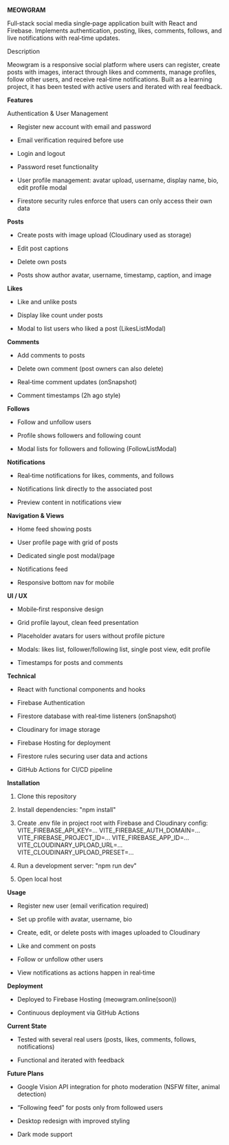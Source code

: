 **MEOWGRAM**


Full‑stack social media single‑page application built with React and Firebase. Implements authentication, posting, likes, comments, follows, and live notifications with real‑time updates.

Description


Meowgram is a responsive social platform where users can register, create posts with images, interact through likes and comments, manage profiles, follow other users, and receive real‑time notifications. Built as a learning project, it has been tested with active users and iterated with real feedback.

**Features**

Authentication & User Management

- Register new account with email and password

- Email verification required before use

- Login and logout

- Password reset functionality

- User profile management: avatar upload, username, display name, bio, edit profile modal

- Firestore security rules enforce that users can only access their own data

**Posts**

- Create posts with image upload (Cloudinary used as storage)

- Edit post captions

- Delete own posts

- Posts show author avatar, username, timestamp, caption, and image

**Likes**

- Like and unlike posts

- Display like count under posts

- Modal to list users who liked a post (LikesListModal)

**Comments**

- Add comments to posts

- Delete own comment (post owners can also delete)

- Real‑time comment updates (onSnapshot)

- Comment timestamps (2h ago style)

**Follows**

- Follow and unfollow users

- Profile shows followers and following count

- Modal lists for followers and following (FollowListModal)

**Notifications**

- Real‑time notifications for likes, comments, and follows

- Notifications link directly to the associated post

- Preview content in notifications view

**Navigation & Views**

- Home feed showing posts

- User profile page with grid of posts

- Dedicated single post modal/page

- Notifications feed

- Responsive bottom nav for mobile

**UI / UX**

- Mobile‑first responsive design

- Grid profile layout, clean feed presentation

- Placeholder avatars for users without profile picture

- Modals: likes list, follower/following list, single post view, edit profile

- Timestamps for posts and comments

**Technical**

- React with functional components and hooks

- Firebase Authentication

- Firestore database with real‑time listeners (onSnapshot)

- Cloudinary for image storage

- Firebase Hosting for deployment

- Firestore rules securing user data and actions

- GitHub Actions for CI/CD pipeline

**Installation**

1. Clone this repository

2. Install dependencies: "npm install"

3. Create .env file in project root with Firebase and Cloudinary config:
VITE_FIREBASE_API_KEY=...
VITE_FIREBASE_AUTH_DOMAIN=...
VITE_FIREBASE_PROJECT_ID=...
VITE_FIREBASE_APP_ID=...
VITE_CLOUDINARY_UPLOAD_URL=...
VITE_CLOUDINARY_UPLOAD_PRESET=...

4. Run a development server: "npm run dev"

5. Open local host



**Usage**

- Register new user (email verification required)

- Set up profile with avatar, username, bio

- Create, edit, or delete posts with images uploaded to Cloudinary

- Like and comment on posts

- Follow or unfollow other users

- View notifications as actions happen in real‑time

**Deployment**

- Deployed to Firebase Hosting (meowgram.online(soon))

- Continuous deployment via GitHub Actions

**Current State**

- Tested with several real users (posts, likes, comments, follows, notifications)

- Functional and iterated with feedback

**Future Plans**

- Google Vision API integration for photo moderation (NSFW filter, animal detection)

- “Following feed” for posts only from followed users

- Desktop redesign with improved styling

- Dark mode support


